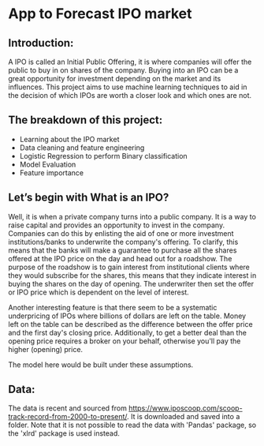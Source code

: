 # App to Forecast IPO market

## Introduction:

A IPO is called an Initial Public Offering, it is where companies will offer the public to buy in on shares of the company. Buying into an IPO can be a great opportunity for investment depending on the market and its influences. This project aims to use machine learning techniques to aid in the decision of which IPOs are worth a closer look and which ones are not. 

## The breakdown of this project:

- Learning about the IPO market
- Data cleaning and feature engineering
- Logistic Regression to perform Binary classification
- Model Evaluation
- Feature importance

## Let’s begin with What is an IPO?

Well, it is when a private company turns into a public company. It is a way to raise capital and provides an opportunity to invest in the company. Companies can do this by enlisting the aid of one or more investment institutions/banks to underwrite the company's offering. To clarify, this means that the banks will make a guarantee to purchase all the shares offered at the IPO price on the day and head out for a roadshow. The purpose of the roadshow is to gain interest from institutional clients where they would subscribe for the shares, this means that they indicate interest in buying the shares on the day of opening. The underwriter then set the offer or IPO price which is dependent on the level of interest.

Another interesting feature is that there seem to be a systematic underpricing of IPOs where billions of dollars are left on the table. Money left on the table can be described as the difference between the offer price and the first day's closing price. Additionally, to get a better deal than the opening price requires a broker on your behalf, otherwise you'll pay the higher (opening) price. 

The model here would be built under these assumptions.

## Data:

The data is recent and sourced from https://www.iposcoop.com/scoop-track-record-from-2000-to-present/. It is downloaded and saved into a folder. Note that it is not possible to read the data with 'Pandas' package, so the 'xlrd' package is used instead.


